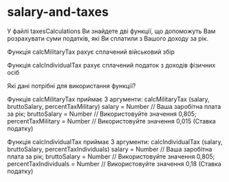 # salary-and-taxes


У файлі taxesCalculations Ви знайдете дві функції, що допоможуть Вам розрахувати суми податків, які Ви сплатили з Вашого доходу за рік.

Функція calcMilitaryTax рахує сплачений військовий збір

Функція calcIndividualTax рахує сплачений податок з доходів фізичних осіб

Які дані потрібні для використання функції?

Функція calcMilitaryTax приймає 3 аргументи: calcMilitaryTax (salary, bruttoSalary, percentTaxMilitary) salary = Number // Ваша заробітна плата за рік; bruttoSalary = Number // Використовуйте значення 0,805; percentTaxMilitary = Number // Використовуйте значення 0,015 (Ставка податку)

Функція calcIndividualTax приймає 3 аргументи: calcIndividualTax (salary, bruttoSalary, percentTaxIndividuals) salary = Number // Ваша заробітна плата за рік; bruttoSalary = Number // Використовуйте значення 0,805; percentTaxIndividuals = Number // Використовуйте значення 0,18 (Ставка податку)
